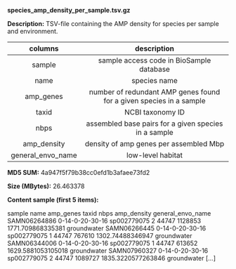 **species_amp_density_per_sample.tsv.gz**

**Description:**	TSV-file containing the AMP density for species per sample and environment.

| **columns** | **description** |
| :---: | :---: |
| sample | sample access code in BioSample database | 
| name | species name |
| amp_genes | number of redundant AMP genes found for a given species in a sample |
| taxid | NCBI taxonomy ID | 
| nbps | assembled base pairs for a given species in a sample |
| amp_density | density of amp genes per assembled Mbp |
| general_envo_name | low-level habitat |


**MD5 SUM:**	4a947f5f79b38cc0efd1b3afaee73fd2

**Size (MBytes):**	26.463378

**Content sample (first 5 items):**

sample	        name	                     amp_genes	taxid	nbps	amp_density	        general_envo_name
SAMN06264886	0-14-0-20-30-16 sp002779075	2	44747	1128853	1771.709868335381	groundwater
SAMN06266445	0-14-0-20-30-16 sp002779075	1	44747	767610	1302.74488346947	groundwater
SAMN06344006	0-14-0-20-30-16 sp002779075	1	44747	613652	1629.5881053105018	groundwater
SAMN07960327	0-14-0-20-30-16 sp002779075	2	44747	1089727	1835.3220577263846	groundwater
[...]
